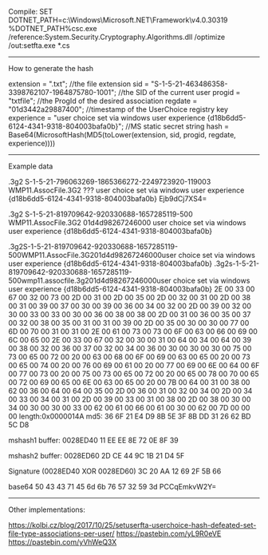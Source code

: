 Compile:
SET DOTNET_PATH=c:\Windows\Microsoft.NET\Framework\v4.0.30319\
%DOTNET_PATH%csc.exe /reference:System.Security.Cryptography.Algorithms.dll /optimize /out:setfta.exe *.cs

----------------------------------------------
How to generate the hash

extension = ".txt"; //the file extension
sid = "S-1-5-21-463486358-3398762107-1964875780-1001"; //the SID of the current user
progid = "txtfile"; //the ProgId of the desired association
regdate = "01d3442a29887400"; //timestamp of the UserChoice registry key
experience = "user choice set via windows user experience {d18b6dd5-6124-4341-9318-804003bafa0b}"; //MS static secret string
hash = Base64(MicrosoftHash(MD5(toLower(extension, sid, progid, regdate, experience))))

----------------------------------------------
Example data

.3g2
S-1-5-21-796063269-1865366272-2249723920-119003
WMP11.AssocFile.3G2
???
user choice set via windows user experience {d18b6dd5-6124-4341-9318-804003bafa0b}
Ejb9dCj7XS4=

.3g2
S-1-5-21-819709642-920330688-1657285119-500
WMP11.AssocFile.3G2
01d4d98267246000
user choice set via windows user experience {d18b6dd5-6124-4341-9318-804003bafa0b}

.3g2S-1-5-21-819709642-920330688-1657285119-500WMP11.AssocFile.3G201d4d98267246000user choice set via windows user experience {d18b6dd5-6124-4341-9318-804003bafa0b}
.3g2s-1-5-21-819709642-920330688-1657285119-500wmp11.assocfile.3g201d4d98267246000user choice set via windows user experience {d18b6dd5-6124-4341-9318-804003bafa0b}
2E 00 33 00 67 00 32 00  73 00 2D 00 31 00 2D 00
35 00 2D 00 32 00 31 00  2D 00 38 00 31 00 39 00
37 00 30 00 39 00 36 00  34 00 32 00 2D 00 39 00
32 00 30 00 33 00 33 00  30 00 36 00 38 00 38 00
2D 00 31 00 36 00 35 00  37 00 32 00 38 00 35 00
31 00 31 00 39 00 2D 00  35 00 30 00 30 00 77 00
6D 00 70 00 31 00 31 00  2E 00 61 00 73 00 73 00
6F 00 63 00 66 00 69 00  6C 00 65 00 2E 00 33 00
67 00 32 00 30 00 31 00  64 00 34 00 64 00 39 00
38 00 32 00 36 00 37 00  32 00 34 00 36 00 30 00
30 00 30 00 75 00 73 00  65 00 72 00 20 00 63 00
68 00 6F 00 69 00 63 00  65 00 20 00 73 00 65 00
74 00 20 00 76 00 69 00  61 00 20 00 77 00 69 00
6E 00 64 00 6F 00 77 00  73 00 20 00 75 00 73 00
65 00 72 00 20 00 65 00  78 00 70 00 65 00 72 00
69 00 65 00 6E 00 63 00  65 00 20 00 7B 00 64 00
31 00 38 00 62 00 36 00  64 00 64 00 35 00 2D 00
36 00 31 00 32 00 34 00  2D 00 34 00 33 00 34 00
31 00 2D 00 39 00 33 00  31 00 38 00 2D 00 38 00
30 00 34 00 30 00 30 00  33 00 62 00 61 00 66 00
61 00 30 00 62 00 7D 00  00 00 
length:0x0000014A
md5:
36 6F 21 E4 D9 8B 5E 3F  8B DD 31 26 62 BD 5C D8

mshash1 buffer: 0028ED40
11 EE EE 8E 72 0E 8F 39

mshash2 buffer: 0028ED60
2D CE 44 9C 1B 21 D4 5F

Signature (0028ED40 XOR 0028ED60)
3C 20 AA 12 69 2F 5B 66

base64
50 43 43 71 45 6d 6b 76 57 32 59 3d
PCCqEmkvW2Y=

----------------------------------------------
Other implementations:

https://kolbi.cz/blog/2017/10/25/setuserfta-userchoice-hash-defeated-set-file-type-associations-per-user/
https://pastebin.com/yL9R0eVE
https://pastebin.com/yVhWeQ3X

